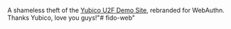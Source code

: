 A shameless theft of the [Yubico U2F Demo Site](https://demo.yubico.com/u2f), rebranded for WebAuthn. Thanks Yubico, love you guys!"# fido-web" 
